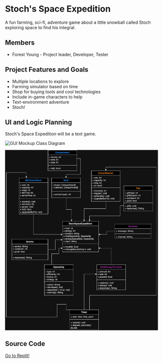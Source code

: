 # Stoch's Space Expedition
A fun farming, sci-fi, adventure game about a little snowball called Stoch exploring space to find his integral.

## Members
* Forest Young - Project leader, Developer, Tester

## Project Features and Goals
* Multiple locations to explore
* Farming simulator based on time
* Shop for buying tools and cool technologies
* Include in-game characters to help
* Text-environment adventure
* Stoch!

## UI and Logic Planning
Stoch's Space Expedition will be a text game.

![GUI Mockup](https://github.com/Grocherio/StochSpaceExpedition/blob/main/images/StochSpaceExpeditionGUIMockup.png?raw=true)
Class Diagram

![Class Diagram](https://github.com/ForestNYoung/StochSpaceExpedition/blob/main/images/StochSpaceExpeditionClassDiagram.png?raw=true)

## Source Code
[Go to Replit!](https://replit.com/@9714599/StochSpaceExpedition)
